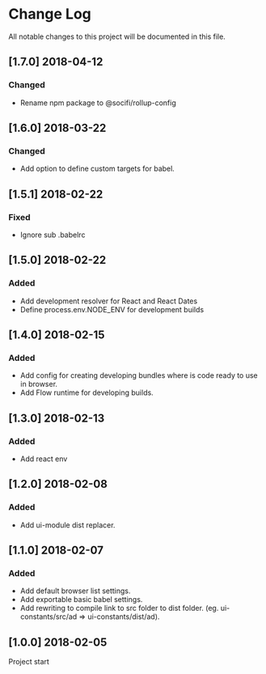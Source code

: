 # Change Log
All notable changes to this project will be documented in this file.


## [1.7.0] 2018-04-12
### Changed
- Rename npm package to @socifi/rollup-config


## [1.6.0] 2018-03-22
### Changed
- Add option to define custom targets for babel.


## [1.5.1] 2018-02-22
### Fixed
- Ignore sub .babelrc


## [1.5.0] 2018-02-22
### Added
- Add development resolver for React and React Dates
- Define process.env.NODE_ENV for development builds


## [1.4.0] 2018-02-15
### Added
- Add config for creating developing bundles where is code ready to use in browser.
- Add Flow runtime for developing builds.


## [1.3.0] 2018-02-13
### Added
- Add react env


## [1.2.0] 2018-02-08
### Added
- Add ui-module dist replacer.


## [1.1.0] 2018-02-07
### Added
- Add default browser list settings.
- Add exportable basic babel settings.
- Add rewriting to compile link to src folder to dist folder. (eg. ui-constants/src/ad => ui-constants/dist/ad).


## [1.0.0] 2018-02-05
Project start
